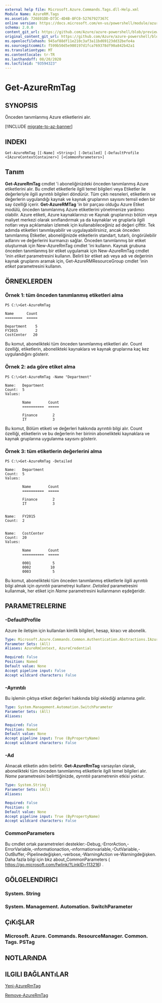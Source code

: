 ```yaml
---
external help file: Microsoft.Azure.Commands.Tags.dll-Help.xml
Module Name: AzureRM.Tags
ms.assetid: 726E01DD-D73C-4D4B-8FC0-52767927367C
online version: https://docs.microsoft.com/en-us/powershell/module/azurerm.tags/get-azurermtag
schema: 2.0.0
content_git_url: https://github.com/Azure/azure-powershell/blob/preview/src/ResourceManager/Tags/Commands.Tags/help/Get-AzureRmTag.md
original_content_git_url: https://github.com/Azure/azure-powershell/blob/preview/src/ResourceManager/Tags/Commands.Tags/help/Get-AzureRmTag.md
ms.openlocfilehash: 945af88df11e210c3af3a11bd69123dd32befe4a
ms.sourcegitcommit: f599b50d5e980197d1fca769378df90a842b42a1
ms.translationtype: MT
ms.contentlocale: tr-TR
ms.lasthandoff: 08/20/2020
ms.locfileid: "93594323"
---
```

# Get-AzureRmTag

## SYNOPSIS
Önceden tanımlanmış Azure etiketlerini alır.

[!INCLUDE [migrate-to-az-banner](../../includes/migrate-to-az-banner.md)]

## INDEKI

```
Get-AzureRmTag [[-Name] <String>] [-Detailed] [-DefaultProfile <IAzureContextContainer>] [<CommonParameters>]
```

## Tanım
**Get-AzureRmTag** cmdlet 'i aboneliğinizdeki önceden tanımlanmış Azure etiketlerini alır.
Bu cmdlet etiketlerle ilgili temel bilgileri veya Etiketler ile değerleriyle ilgili ayrıntılı bilgileri döndürür.
Tüm çıktı nesneleri, etiketlerin ve değerlerin uygulandığı kaynak ve kaynak gruplarının sayısını temsil eden bir say özelliği içerir.
**Get-AzureRMTag** 'in bir parçası olduğu Azure Etiket modülü, önceden tanımlanmış Azure etiketlerini yönetmenize yardımcı olabilir.
Azure etiketi, Azure kaynaklarınızı ve Kaynak gruplarınızı bölüm veya maliyet merkezi olarak sınıflandırmak ya da kaynaklar ve gruplarla ilgili notları veya açıklamaları izlemek için kullanabileceğiniz ad değeri çifttir.
Tek adımda etiketleri tanımlayabilir ve uygulayabilirsiniz, ancak önceden tanımlanmış Etiketler, aboneliğinizde etiketlerin standart, tutarlı, öngörülebilir adlarını ve değerlerini kurmanızı sağlar.
Önceden tanımlanmış bir etiket oluşturmak için New-AzureRmTag cmdlet 'ini kullanın.
Kaynak grubuna önceden tanımlanmış bir etiket uygulamak için New-AzureRmTag cmdlet 'inin *etiket* parametresini kullanın.
Belirli bir etiket adı veya adı ve değerinin kaynak gruplarını aramak için, Get-AzureRMResourceGroup cmdlet 'inin *etiket* parametresini kullanın.

## ÖRNEKLERDEN

### Örnek 1: tüm önceden tanımlanmış etiketleri alma
```
PS C:\>Get-AzureRmTag

Name      Count
========  =====

Department    5
FY2015        2
CostCenter   20
```

Bu komut, abonelikteki tüm önceden tanımlanmış etiketleri alır.
Count özelliği, etiketlerin, abonelikteki kaynaklara ve kaynak gruplarına kaç kez uygulandığını gösterir.

### Örnek 2: ada göre etiket alma
```
PS C:\>Get-AzureRmTag -Name "Department"

Name:   Department
Count:  5
Values: 

        Name        Count
        ==========  =====

        Finance       2
        IT            3
```

Bu komut, Bölüm etiketi ve değerleri hakkında ayrıntılı bilgi alır.
Count özelliği, etiketlerin ve bu değerlerin her birinin abonelikteki kaynaklara ve kaynak gruplarına uygulanma sayısını gösterir.

### Örnek 3: tüm etiketlerin değerlerini alma
```
PS C:\>Get-AzureRmTag -Detailed

Name:   Department
Count:  5
Values: 

        Name        Count
        ==========  =====

        Finance       2
        IT            3


Name:   FY2015
Count:  2


Name:   CostCenter
Count:  20
Values: 

        Name        Count
        ==========  =====

        0001          5
        0002         10
        0003          5
```

Bu komut, abonelikteki tüm önceden tanımlanmış etiketlerle ilgili ayrıntılı bilgi almak için *ayrıntılı* parametreyi kullanır.
*Detailed* parametresini kullanmak, her etiket için *Name* parametresini kullanmanın eşdeğeridir.

## PARAMETRELERINE

### -DefaultProfile
Azure ile iletişim için kullanılan kimlik bilgileri, hesap, kiracı ve abonelik.

```yaml
Type: Microsoft.Azure.Commands.Common.Authentication.Abstractions.IAzureContextContainer
Parameter Sets: (All)
Aliases: AzureRmContext, AzureCredential

Required: False
Position: Named
Default value: None
Accept pipeline input: False
Accept wildcard characters: False
```

### -Ayrıntılı
Bu işlemin çıktıya etiket değerleri hakkında bilgi eklediği anlamına gelir.

```yaml
Type: System.Management.Automation.SwitchParameter
Parameter Sets: (All)
Aliases:

Required: False
Position: Named
Default value: None
Accept pipeline input: True (ByPropertyName)
Accept wildcard characters: False
```

### -Ad
Alınacak etiketin adını belirtir.
**Get-AzureRmTag** varsayılan olarak, abonelikteki tüm önceden tanımlanmış etiketlerle ilgili temel bilgileri alır.
*Name* parametresini belirttiğinizde, *ayrıntılı* parametrenin etkisi yoktur.

```yaml
Type: System.String
Parameter Sets: (All)
Aliases:

Required: False
Position: 0
Default value: None
Accept pipeline input: True (ByPropertyName)
Accept wildcard characters: False
```

### CommonParameters
Bu cmdlet ortak parametreleri destekler:-Debug,-ErrorAction,-ErrorVariable,-ınformationaction,-ınformationvariable,-OutVariable,-OutBuffer,-Pipelinedeğişken,-verbose,-WarningAction ve-Warningdeğişken. Daha fazla bilgi için bkz about_CommonParameters ( https://go.microsoft.com/fwlink/?LinkID=113216) .

## GÖLGELENDIRICI

### System. String

### System. Management. Automation. SwitchParameter

## ÇıKıŞLAR

### Microsoft. Azure. Commands. ResourceManager. Common. Tags. PSTag

## NOTLARıNDA

## ILGILI BAĞLANTıLAR

[Yeni-AzureRmTag](./New-AzureRmTag.md)

[Remove-AzureRmTag](./Remove-AzureRmTag.md)


